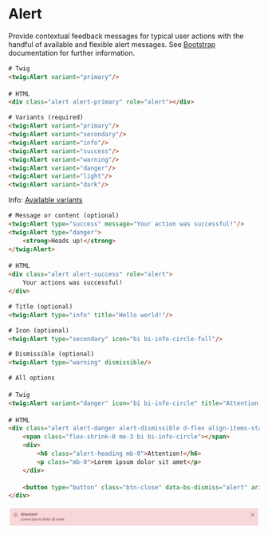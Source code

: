 # Alert

Provide contextual feedback messages for typical user actions with the handful of available and flexible alert messages.
See [Bootstrap](https://getbootstrap.com/docs/5.3/components/alerts/) documentation for further information.

~~~html
# Twig
<twig:Alert variant="primary"/>

# HTML
<div class="alert alert-primary" role="alert"></div>
~~~

~~~html
# Variants (required)
<twig:Alert variant="primary"/>
<twig:Alert variant="secondary"/>
<twig:Alert variant="info"/>
<twig:Alert variant="success"/>
<twig:Alert variant="warning"/>
<twig:Alert variant="danger"/>
<twig:Alert variant="light"/>
<twig:Alert variant="dark"/>
~~~

Info: [Available variants](variants.md)

~~~html
# Message or content (optional)
<twig:Alert type="success" message="Your action was successful!"/>
<twig:Alert type="danger">
    <strong>Heads up!</strong>
</twig:Alert>

# HTML
<div class="alert alert-success" role="alert">
    Your actions was successful!
</div>
~~~

~~~html
# Title (optional)
<twig:Alert type="info" title="Hello world!"/>
~~~

~~~html
# Icon (optional)
<twig:Alert type="secondary" icon="bi bi-info-circle-full"/>
~~~

~~~html
# Dismissible (optional)
<twig:Alert type="warning" dismissible/>
~~~

~~~html
# All options

# Twig
<twig:Alert variant="danger" icon="bi bi-info-circle" title="Attention!" message="Lorem ipsum dolor sit amet" dismissible="true"/>

# HTML
<div class="alert alert-danger alert-dismissible d-flex align-items-start" role="alert">
	<span class="flex-shrink-0 me-3 bi bi-info-circle"></span>
	<div>
		<h6 class="alert-heading mb-0">Attention!</h6>
		<p class="mb-0">Lorem ipsum dolor sit amet</p>
	</div>

	<button type="button" class="btn-close" data-bs-dismiss="alert" aria-label="Close"></button>
</div>
~~~

![Rendered](alert.png "Alert with icon, title and dismissible button")

